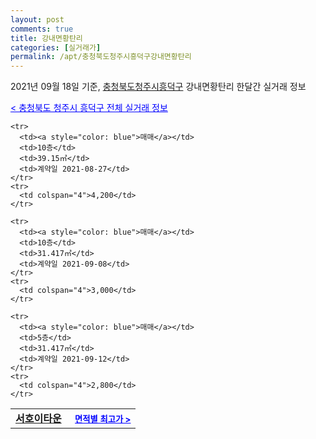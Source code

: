 ```yaml
---
layout: post
comments: true
title: 강내면황탄리
categories: [실거래가]
permalink: /apt/충청북도청주시흥덕구강내면황탄리
---
```


2021년 09월 18일 기준, <a href="/apt/충청북도청주시흥덕구">충청북도청주시흥덕구</a> 강내면황탄리 한달간 실거래 정보

<a style="color: blue;" href="/apt/충청북도청주시흥덕구">< 충청북도 청주시 흥덕구 전체 실거래 정보</a>
<!---- start ---->
<table>
  <tr>
    <td colspan="4" style="font-weight: bold;"><a href="/apt/충청북도청주시흥덕구강내면황탄리서호이타운">서호이타운</a> &nbsp;&nbsp;&nbsp; <a style="color: blue; font-size: smaller;" href="/apt/충청북도청주시흥덕구강내면황탄리서호이타운">면적별 최고가 ></a></td>
  </tr>
    
    <tr>
      <td><a style="color: blue">매매</a></td>
      <td>10층</td>
      <td>39.15㎡</td>
      <td>계약일 2021-08-27</td>
    </tr>
    <tr>
      <td colspan="4">4,200</td>
    </tr>
      
    <tr>
      <td><a style="color: blue">매매</a></td>
      <td>10층</td>
      <td>31.417㎡</td>
      <td>계약일 2021-09-08</td>
    </tr>
    <tr>
      <td colspan="4">3,000</td>
    </tr>
      
    <tr>
      <td><a style="color: blue">매매</a></td>
      <td>5층</td>
      <td>31.417㎡</td>
      <td>계약일 2021-09-12</td>
    </tr>
    <tr>
      <td colspan="4">2,800</td>
    </tr>
      
</table>
<!---- end ---->
    